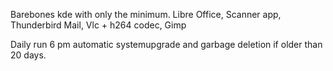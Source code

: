 Barebones kde with only the minimum. Libre Office, Scanner app, Thunderbird Mail, Vlc + h264 codec, Gimp



Daily run 6 pm automatic systemupgrade and garbage deletion if older than 20 days.
